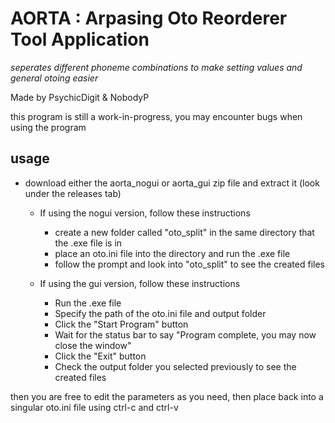 # AORTA : Arpasing Oto Reorderer Tool Application

*seperates different phoneme combinations to make setting values and general otoing easier*

Made by PsychicDigit & NobodyP

this program is still a work-in-progress, you may encounter bugs when using the program

## usage
- download either the aorta_nogui or aorta_gui zip file and extract it (look under the releases tab)

  - If using the nogui version, follow these instructions
    - create a new folder called "oto_split" in the same directory that the .exe file is in 
    - place an oto.ini file into the directory and run the .exe file
    - follow the prompt and look into "oto_split" to see the created files

  - If using the gui version, follow these instructions
    - Run the .exe file
    - Specify the path of the oto.ini file and output folder
    - Click the "Start Program" button
    - Wait for the status bar to say "Program complete, you may now close the window"
    - Click the "Exit" button
    - Check the output folder you selected previously to see the created files

then you are free to edit the parameters as you need, then place back into a singular oto.ini file using ctrl-c and ctrl-v
